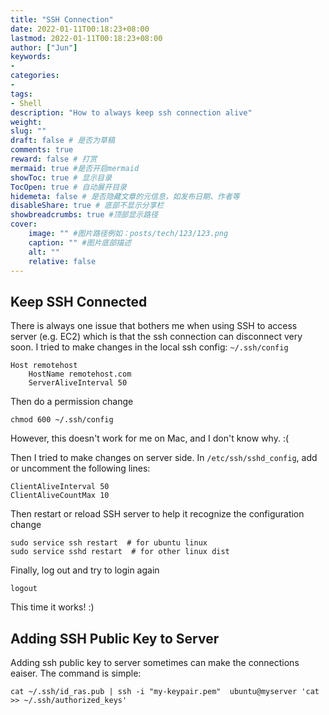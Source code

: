 ```yaml
---
title: "SSH Connection"
date: 2022-01-11T00:18:23+08:00
lastmod: 2022-01-11T00:18:23+08:00
author: ["Jun"]
keywords: 
- 
categories: 
- 
tags: 
- Shell
description: "How to always keep ssh connection alive"
weight:
slug: ""
draft: false # 是否为草稿
comments: true
reward: false # 打赏
mermaid: true #是否开启mermaid
showToc: true # 显示目录
TocOpen: true # 自动展开目录
hidemeta: false # 是否隐藏文章的元信息，如发布日期、作者等
disableShare: true # 底部不显示分享栏
showbreadcrumbs: true #顶部显示路径
cover:
    image: "" #图片路径例如：posts/tech/123/123.png
    caption: "" #图片底部描述
    alt: ""
    relative: false
---
```


## Keep SSH Connected

There is always one issue that bothers me when using SSH to access server (e.g. EC2) which is that the ssh connection can disconnect very soon. I tried to make changes in the local ssh config: `~/.ssh/config`

```
Host remotehost
	HostName remotehost.com
	ServerAliveInterval 50
```

Then do a permission change
```
chmod 600 ~/.ssh/config
```

However, this doesn't work for me on Mac, and I don't know why. :( 

Then I tried to make changes on server side. 
In `/etc/ssh/sshd_config`, add or uncomment the following lines:
```
ClientAliveInterval 50
ClientAliveCountMax 10
```
Then restart or reload SSH server to help it recognize the configuration change
```
sudo service ssh restart  # for ubuntu linux
sudo service sshd restart  # for other linux dist
```

Finally, log out and try to login again
```
logout
```

This time it works! :)


## Adding SSH Public Key to Server
Adding ssh public key to server sometimes can make the connections eaiser. The command is simple:
```
cat ~/.ssh/id_ras.pub | ssh -i "my-keypair.pem"  ubuntu@myserver 'cat >> ~/.ssh/authorized_keys'
```